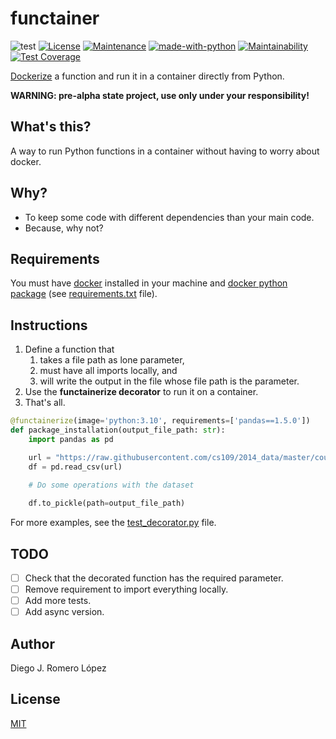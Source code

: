 # functainer

![test](https://github.com/diegojromerolopez/functainer/actions/workflows/test.yml/badge.svg)
[![License](https://img.shields.io/badge/License-MIT-blue.svg)](https://opensource.org/licenses/MIT)
[![Maintenance](https://img.shields.io/badge/Maintained%3F-yes-green.svg)](https://github.com/diegojromerolopez/functainer/graphs/commit-activity)
[![made-with-python](https://img.shields.io/badge/Made%20with-Python-1f425f.svg)](https://www.python.org/)
[![Maintainability](https://api.codeclimate.com/v1/badges/aba99dc71aec83ee8787/maintainability)](https://codeclimate.com/github/diegojromerolopez/functainer/maintainability)
[![Test Coverage](https://api.codeclimate.com/v1/badges/aba99dc71aec83ee8787/test_coverage)](https://codeclimate.com/github/diegojromerolopez/functainer/test_coverage)

[Dockerize](https://www.docker.com/) a function and run it in a container directly from Python.

**WARNING: pre-alpha state project, use only under your responsibility!**

## What's this?
A way to run Python functions in a container without having to worry about docker.

## Why?
- To keep some code with different dependencies than your main code.
- Because, why not?

## Requirements
You must have [docker](https://www.docker.com/) installed in your machine and 
[docker python package](https://pypi.org/project/docker/)
(see [requirements.txt](requirements.txt) file).

## Instructions
1. Define a function that
   1. takes a file path as lone parameter,
   2. must have all imports locally, and
   3. will write the output in the file whose file path is the parameter.
2. Use the **functainerize decorator** to run it on a container.
3. That's all.

```python
@functainerize(image='python:3.10', requirements=['pandas==1.5.0'])
def package_installation(output_file_path: str):
    import pandas as pd

    url = "https://raw.githubusercontent.com/cs109/2014_data/master/countries.csv"
    df = pd.read_csv(url)
    
    # Do some operations with the dataset

    df.to_pickle(path=output_file_path)
```

For more examples, see the [test_decorator.py](functainer/tests/test_decorator.py) file.

## TODO
- [ ] Check that the decorated function has the required parameter.
- [ ] Remove requirement to import everything locally.
- [ ] Add more tests.
- [ ] Add async version.

## Author
Diego J. Romero López

## License
[MIT](LICENSE)
